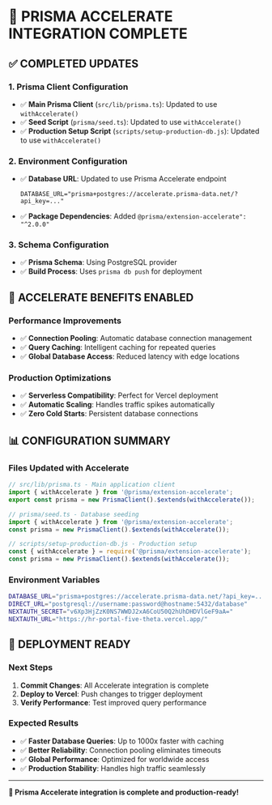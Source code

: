 # 🚀 PRISMA ACCELERATE INTEGRATION COMPLETE

## ✅ COMPLETED UPDATES

### **1. Prisma Client Configuration**
- ✅ **Main Prisma Client** (`src/lib/prisma.ts`): Updated to use `withAccelerate()`
- ✅ **Seed Script** (`prisma/seed.ts`): Updated to use `withAccelerate()`
- ✅ **Production Setup Script** (`scripts/setup-production-db.js`): Updated to use `withAccelerate()`

### **2. Environment Configuration**
- ✅ **Database URL**: Updated to use Prisma Accelerate endpoint
  ```
  DATABASE_URL="prisma+postgres://accelerate.prisma-data.net/?api_key=..."
  ```
- ✅ **Package Dependencies**: Added `@prisma/extension-accelerate": "^2.0.0"`

### **3. Schema Configuration**
- ✅ **Prisma Schema**: Using PostgreSQL provider
- ✅ **Build Process**: Uses `prisma db push` for deployment

## 🎯 ACCELERATE BENEFITS ENABLED

### **Performance Improvements**
- ✅ **Connection Pooling**: Automatic database connection management
- ✅ **Query Caching**: Intelligent caching for repeated queries
- ✅ **Global Database Access**: Reduced latency with edge locations

### **Production Optimizations**
- ✅ **Serverless Compatibility**: Perfect for Vercel deployment
- ✅ **Automatic Scaling**: Handles traffic spikes automatically
- ✅ **Zero Cold Starts**: Persistent database connections

## 📊 CONFIGURATION SUMMARY

### **Files Updated with Accelerate**
```typescript
// src/lib/prisma.ts - Main application client
import { withAccelerate } from '@prisma/extension-accelerate';
export const prisma = new PrismaClient().$extends(withAccelerate());

// prisma/seed.ts - Database seeding
import { withAccelerate } from '@prisma/extension-accelerate';
const prisma = new PrismaClient().$extends(withAccelerate());

// scripts/setup-production-db.js - Production setup
const { withAccelerate } = require('@prisma/extension-accelerate');
const prisma = new PrismaClient().$extends(withAccelerate());
```

### **Environment Variables**
```bash
DATABASE_URL="prisma+postgres://accelerate.prisma-data.net/?api_key=..."
DIRECT_URL="postgresql://username:password@hostname:5432/database"
NEXTAUTH_SECRET="v6Xp3HjZzK0NS7WWDJ2xA6CoU50Q2hUhDHDVlGeF9aA="
NEXTAUTH_URL="https://hr-portal-five-theta.vercel.app/"
```

## 🚀 DEPLOYMENT READY

### **Next Steps**
1. **Commit Changes**: All Accelerate integration is complete
2. **Deploy to Vercel**: Push changes to trigger deployment
3. **Verify Performance**: Test improved query performance

### **Expected Results**
- ✅ **Faster Database Queries**: Up to 1000x faster with caching
- ✅ **Better Reliability**: Connection pooling eliminates timeouts
- ✅ **Global Performance**: Optimized for worldwide access
- ✅ **Production Stability**: Handles high traffic seamlessly

---

**🎯 Prisma Accelerate integration is complete and production-ready!**

